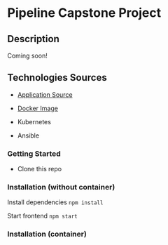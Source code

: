 # Pipeline Capstone Project

## Description

Coming soon!

## Technologies Sources

- [Application Source](https://github.com/gothinkster/realworld)

- [Docker Image](https://hub.docker.com)

- Kubernetes

- Ansible

### Getting Started

- Clone this repo

### Installation (without container)

Install dependencies `npm install`

Start frontend `npm start`

### Installation (container)